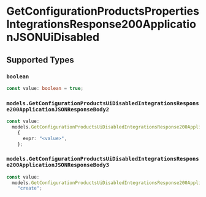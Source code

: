 # GetConfigurationProductsPropertiesIntegrationsResponse200ApplicationJSONUiDisabled


## Supported Types

### `boolean`

```typescript
const value: boolean = true;
```

### `models.GetConfigurationProductsUiDisabledIntegrationsResponse200ApplicationJSONResponseBody2`

```typescript
const value:
  models.GetConfigurationProductsUiDisabledIntegrationsResponse200ApplicationJSONResponseBody2 =
    {
      expr: "<value>",
    };
```

### `models.GetConfigurationProductsUiDisabledIntegrationsResponse200ApplicationJSONResponseBody3`

```typescript
const value:
  models.GetConfigurationProductsUiDisabledIntegrationsResponse200ApplicationJSONResponseBody3 =
    "create";
```

